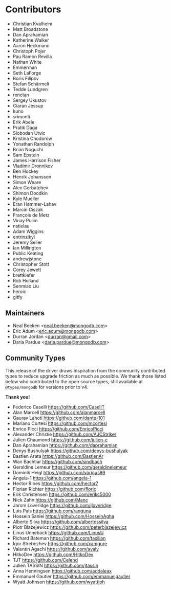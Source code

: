 # Contributors

- Christian Kvalheim
- Matt Broadstone
- Dan Aprahamian
- Katherine Walker
- Aaron Heckmann
- Christoph Pojer
- Pau Ramon Revilla
- Nathan White
- Emmerman
- Seth LaForge
- Boris Filipov
- Stefan Schärmeli
- Tedde Lundgren
- renctan
- Sergey Ukustov
- Ciaran Jessup
- kuno
- srimonti
- Erik Abele
- Pratik Daga
- Slobodan Utvic
- Kristina Chodorow
- Yonathan Randolph
- Brian Noguchi
- Sam Epstein
- James Harrison Fisher
- Vladimir Dronnikov
- Ben Hockey
- Henrik Johansson
- Simon Weare
- Alex Gorbatchev
- Shimon Doodkin
- Kyle Mueller
- Eran Hammer-Lahav
- Marcin Ciszak
- François de Metz
- Vinay Pulim
- nstielau
- Adam Wiggins
- entrinzikyl
- Jeremy Selier
- Ian Millington
- Public Keating
- andrewjstone
- Christopher Stott
- Corey Jewett
- brettkiefer
- Rob Holland
- Senmiao Liu
- heroic
- gitfy

## Maintainers

- Neal Beeken <<neal.beeken@mongodb.com>>
- Eric Adum <<eric.adum@mongodb.com>>
- Durran Jordan <<durran@gmail.com>>
- Daria Pardue <<daria.pardue@mongodb.com>>

## Community Types

This release of the driver draws inspiration from the community contributed types to reduce upgrade friction as much as possible.
We thank those listed below who contributed to the open source types, still available at `@types/mongodb` for versions prior to v4.

**Thank you!**

- Federico Caselli <https://github.com/CaselIT>
- Alan Marcell <https://github.com/alanmarcell>
- Gaurav Lahoti <https://github.com/dante-101>
- Mariano Cortesi <https://github.com/mcortesi>
- Enrico Picci <https://github.com/EnricoPicci>
- Alexander Christie <https://github.com/AJCStriker>
- Julien Chaumond <https://github.com/julien-c>
- Dan Aprahamian <https://github.com/daprahamian>
- Denys Bushulyak <https://github.com/denys-bushulyak>
- Bastien Arata <https://github.com/BastienAr>
- Wan Bachtiar <https://github.com/sindbach>
- Geraldine Lemeur <https://github.com/geraldinelemeur>
- Dominik Heigl <https://github.com/various89>
- Angela-1 <https://github.com/angela-1>
- Hector Ribes <https://github.com/hector7>
- Florian Richter <https://github.com/floric>
- Erik Christensen <https://github.com/erikc5000>
- Nick Zahn <https://github.com/Manc>
- Jarom Loveridge <https://github.com/jloveridge>
- Luis Pais <https://github.com/ranguna>
- Hossein Saniei <https://github.com/HosseinAgha>
- Alberto Silva <https://github.com/albertossilva>
- Piotr Błażejewicz <https://github.com/peterblazejewicz>
- Linus Unnebäck <https://github.com/LinusU>
- Richard Bateman <https://github.com/taxilian>
- Igor Strebezhev <https://github.com/xamgore>
- Valentin Agachi <https://github.com/avaly>
- HitkoDev <https://github.com/HitkoDev>
- TJT <https://github.com/Celend>
- Julien TASSIN <https://github.com/jtassin>
- Anna Henningsen <https://github.com/addaleax>
- Emmanuel Gautier <https://github.com/emmanuelgautier>
- Wyatt Johnson <https://github.com/wyattjoh>
